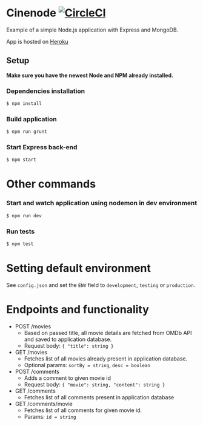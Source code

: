 # Cinenode [![CircleCI](https://circleci.com/gh/carl-st/Cinenode/tree/master.svg?style=svg&circle-token=ab573641d88bafcb8c96f225dc9edabe6fcaf4cd)](https://circleci.com/gh/carl-st/Cinenode/tree/master)
Example of a simple Node.js application with Express and MongoDB.

App is hosted on [Heroku](https://cinenode.herokuapp.com)
 
## Setup ##
**Make sure you have the newest Node and NPM already installed.**
### Dependencies installation
```bash
$ npm install

```
### Build application
```bash
$ npm run grunt
```

### Start Express back-end
```bash
$ npm start
```

# Other commands

### Start and watch application using nodemon in dev environment
```bash
$ npm run dev
```

### Run tests
```bash
$ npm test
```

# Setting default environment
See `config.json` and set the `ENV` field to `development`, `testing` or `production`.


# Endpoints and functionality
* POST /movies
    * Based on passed title, all movie details are fetched from OMDb API and saved to application database.
    * Request body: `{ "title": string }`
* GET /movies
    * Fetches list of all movies already present in application database.
    * Optional params: `sortBy = string`, `desc = boolean`
* POST /comments
    * Adds a comment to given movie id
    * Request body: `{ "movie": string, "content": string }`
* GET /comments
    * Fetches list of all comments present in application database
* GET /comments/movie
    * Fetches list of all comments for given movie id.
    * Params: `id = string`
